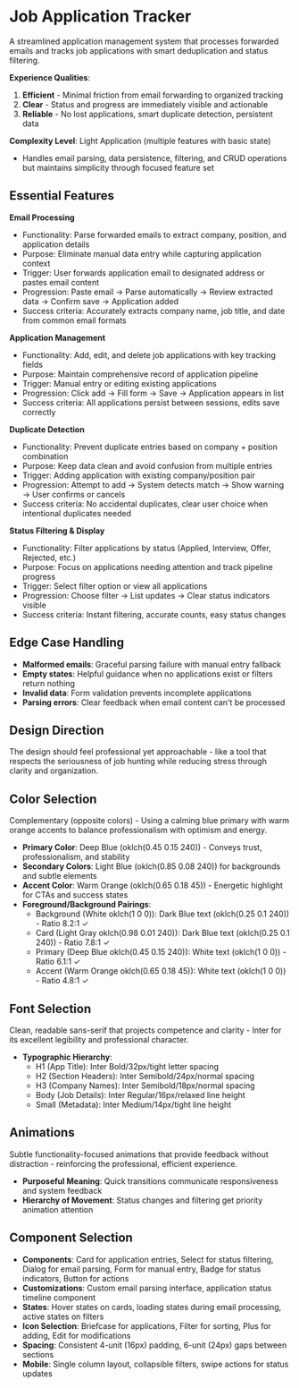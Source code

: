# Job Application Tracker

A streamlined application management system that processes forwarded emails and tracks job applications with smart deduplication and status filtering.

**Experience Qualities**:
1. **Efficient** - Minimal friction from email forwarding to organized tracking
2. **Clear** - Status and progress are immediately visible and actionable  
3. **Reliable** - No lost applications, smart duplicate detection, persistent data

**Complexity Level**: Light Application (multiple features with basic state)
- Handles email parsing, data persistence, filtering, and CRUD operations but maintains simplicity through focused feature set

## Essential Features

**Email Processing**
- Functionality: Parse forwarded emails to extract company, position, and application details
- Purpose: Eliminate manual data entry while capturing application context
- Trigger: User forwards application email to designated address or pastes email content
- Progression: Paste email → Parse automatically → Review extracted data → Confirm save → Application added
- Success criteria: Accurately extracts company name, job title, and date from common email formats

**Application Management**
- Functionality: Add, edit, and delete job applications with key tracking fields
- Purpose: Maintain comprehensive record of application pipeline
- Trigger: Manual entry or editing existing applications
- Progression: Click add → Fill form → Save → Application appears in list
- Success criteria: All applications persist between sessions, edits save correctly

**Duplicate Detection**
- Functionality: Prevent duplicate entries based on company + position combination
- Purpose: Keep data clean and avoid confusion from multiple entries
- Trigger: Adding application with existing company/position pair
- Progression: Attempt to add → System detects match → Show warning → User confirms or cancels
- Success criteria: No accidental duplicates, clear user choice when intentional duplicates needed

**Status Filtering & Display**
- Functionality: Filter applications by status (Applied, Interview, Offer, Rejected, etc.)
- Purpose: Focus on applications needing attention and track pipeline progress
- Trigger: Select filter option or view all applications
- Progression: Choose filter → List updates → Clear status indicators visible
- Success criteria: Instant filtering, accurate counts, easy status changes

## Edge Case Handling

- **Malformed emails**: Graceful parsing failure with manual entry fallback
- **Empty states**: Helpful guidance when no applications exist or filters return nothing
- **Invalid data**: Form validation prevents incomplete applications
- **Parsing errors**: Clear feedback when email content can't be processed

## Design Direction

The design should feel professional yet approachable - like a tool that respects the seriousness of job hunting while reducing stress through clarity and organization.

## Color Selection

Complementary (opposite colors) - Using a calming blue primary with warm orange accents to balance professionalism with optimism and energy.

- **Primary Color**: Deep Blue (oklch(0.45 0.15 240)) - Conveys trust, professionalism, and stability
- **Secondary Colors**: Light Blue (oklch(0.85 0.08 240)) for backgrounds and subtle elements
- **Accent Color**: Warm Orange (oklch(0.65 0.18 45)) - Energetic highlight for CTAs and success states
- **Foreground/Background Pairings**: 
  - Background (White oklch(1 0 0)): Dark Blue text (oklch(0.25 0.1 240)) - Ratio 8.2:1 ✓
  - Card (Light Gray oklch(0.98 0.01 240)): Dark Blue text (oklch(0.25 0.1 240)) - Ratio 7.8:1 ✓  
  - Primary (Deep Blue oklch(0.45 0.15 240)): White text (oklch(1 0 0)) - Ratio 6.1:1 ✓
  - Accent (Warm Orange oklch(0.65 0.18 45)): White text (oklch(1 0 0)) - Ratio 4.8:1 ✓

## Font Selection

Clean, readable sans-serif that projects competence and clarity - Inter for its excellent legibility and professional character.

- **Typographic Hierarchy**: 
  - H1 (App Title): Inter Bold/32px/tight letter spacing
  - H2 (Section Headers): Inter Semibold/24px/normal spacing  
  - H3 (Company Names): Inter Semibold/18px/normal spacing
  - Body (Job Details): Inter Regular/16px/relaxed line height
  - Small (Metadata): Inter Medium/14px/tight line height

## Animations

Subtle functionality-focused animations that provide feedback without distraction - reinforcing the professional, efficient experience.

- **Purposeful Meaning**: Quick transitions communicate responsiveness and system feedback
- **Hierarchy of Movement**: Status changes and filtering get priority animation attention

## Component Selection

- **Components**: Card for application entries, Select for status filtering, Dialog for email parsing, Form for manual entry, Badge for status indicators, Button for actions
- **Customizations**: Custom email parsing interface, application status timeline component
- **States**: Hover states on cards, loading states during email processing, active states on filters
- **Icon Selection**: Briefcase for applications, Filter for sorting, Plus for adding, Edit for modifications
- **Spacing**: Consistent 4-unit (16px) padding, 6-unit (24px) gaps between sections
- **Mobile**: Single column layout, collapsible filters, swipe actions for status updates